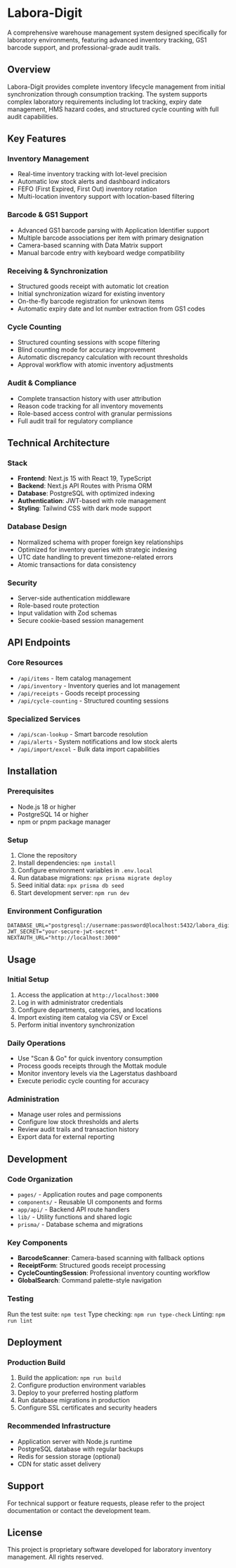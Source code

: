 # Labora-Digit

A comprehensive warehouse management system designed specifically for laboratory environments, featuring advanced inventory tracking, GS1 barcode support, and professional-grade audit trails.

## Overview

Labora-Digit provides complete inventory lifecycle management from initial synchronization through consumption tracking. The system supports complex laboratory requirements including lot tracking, expiry date management, HMS hazard codes, and structured cycle counting with full audit capabilities.

## Key Features

### Inventory Management
- Real-time inventory tracking with lot-level precision
- Automatic low stock alerts and dashboard indicators
- FEFO (First Expired, First Out) inventory rotation
- Multi-location inventory support with location-based filtering

### Barcode & GS1 Support
- Advanced GS1 barcode parsing with Application Identifier support
- Multiple barcode associations per item with primary designation
- Camera-based scanning with Data Matrix support
- Manual barcode entry with keyboard wedge compatibility

### Receiving & Synchronization
- Structured goods receipt with automatic lot creation
- Initial synchronization wizard for existing inventory
- On-the-fly barcode registration for unknown items
- Automatic expiry date and lot number extraction from GS1 codes

### Cycle Counting
- Structured counting sessions with scope filtering
- Blind counting mode for accuracy improvement
- Automatic discrepancy calculation with recount thresholds
- Approval workflow with atomic inventory adjustments

### Audit & Compliance
- Complete transaction history with user attribution
- Reason code tracking for all inventory movements
- Role-based access control with granular permissions
- Full audit trail for regulatory compliance

## Technical Architecture

### Stack
- **Frontend**: Next.js 15 with React 19, TypeScript
- **Backend**: Next.js API Routes with Prisma ORM
- **Database**: PostgreSQL with optimized indexing
- **Authentication**: JWT-based with role management
- **Styling**: Tailwind CSS with dark mode support

### Database Design
- Normalized schema with proper foreign key relationships
- Optimized for inventory queries with strategic indexing
- UTC date handling to prevent timezone-related errors
- Atomic transactions for data consistency

### Security
- Server-side authentication middleware
- Role-based route protection
- Input validation with Zod schemas
- Secure cookie-based session management

## API Endpoints

### Core Resources
- `/api/items` - Item catalog management
- `/api/inventory` - Inventory queries and lot management
- `/api/receipts` - Goods receipt processing
- `/api/cycle-counting` - Structured counting sessions

### Specialized Services
- `/api/scan-lookup` - Smart barcode resolution
- `/api/alerts` - System notifications and low stock alerts
- `/api/import/excel` - Bulk data import capabilities

## Installation

### Prerequisites
- Node.js 18 or higher
- PostgreSQL 14 or higher
- npm or pnpm package manager

### Setup
1. Clone the repository
2. Install dependencies: `npm install`
3. Configure environment variables in `.env.local`
4. Run database migrations: `npx prisma migrate deploy`
5. Seed initial data: `npx prisma db seed`
6. Start development server: `npm run dev`

### Environment Configuration
```
DATABASE_URL="postgresql://username:password@localhost:5432/labora_digit"
JWT_SECRET="your-secure-jwt-secret"
NEXTAUTH_URL="http://localhost:3000"
```

## Usage

### Initial Setup
1. Access the application at `http://localhost:3000`
2. Log in with administrator credentials
3. Configure departments, categories, and locations
4. Import existing item catalog via CSV or Excel
5. Perform initial inventory synchronization

### Daily Operations
- Use "Scan & Go" for quick inventory consumption
- Process goods receipts through the Mottak module
- Monitor inventory levels via the Lagerstatus dashboard
- Execute periodic cycle counting for accuracy

### Administration
- Manage user roles and permissions
- Configure low stock thresholds and alerts
- Review audit trails and transaction history
- Export data for external reporting

## Development

### Code Organization
- `pages/` - Application routes and page components
- `components/` - Reusable UI components and forms
- `app/api/` - Backend API route handlers
- `lib/` - Utility functions and shared logic
- `prisma/` - Database schema and migrations

### Key Components
- **BarcodeScanner**: Camera-based scanning with fallback options
- **ReceiptForm**: Structured goods receipt processing
- **CycleCountingSession**: Professional inventory counting workflow
- **GlobalSearch**: Command palette-style navigation

### Testing
Run the test suite: `npm test`
Type checking: `npm run type-check`
Linting: `npm run lint`

## Deployment

### Production Build
1. Build the application: `npm run build`
2. Configure production environment variables
3. Deploy to your preferred hosting platform
4. Run database migrations in production
5. Configure SSL certificates and security headers

### Recommended Infrastructure
- Application server with Node.js runtime
- PostgreSQL database with regular backups
- Redis for session storage (optional)
- CDN for static asset delivery

## Support

For technical support or feature requests, please refer to the project documentation or contact the development team.

## License

This project is proprietary software developed for laboratory inventory management. All rights reserved.
